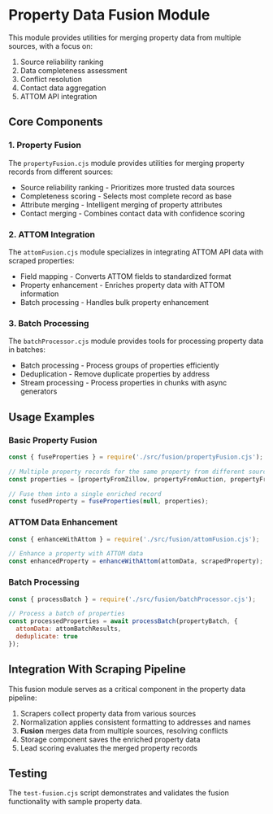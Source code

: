 # Property Data Fusion Module

This module provides utilities for merging property data from multiple sources, with a focus on:

1. Source reliability ranking
2. Data completeness assessment
3. Conflict resolution
4. Contact data aggregation
5. ATTOM API integration

## Core Components

### 1. Property Fusion

The `propertyFusion.cjs` module provides utilities for merging property records from different sources:

- Source reliability ranking - Prioritizes more trusted data sources
- Completeness scoring - Selects most complete record as base
- Attribute merging - Intelligent merging of property attributes
- Contact merging - Combines contact data with confidence scoring

### 2. ATTOM Integration

The `attomFusion.cjs` module specializes in integrating ATTOM API data with scraped properties:

- Field mapping - Converts ATTOM fields to standardized format
- Property enhancement - Enriches property data with ATTOM information
- Batch processing - Handles bulk property enhancement

### 3. Batch Processing

The `batchProcessor.cjs` module provides tools for processing property data in batches:

- Batch processing - Process groups of properties efficiently
- Deduplication - Remove duplicate properties by address
- Stream processing - Process properties in chunks with async generators

## Usage Examples

### Basic Property Fusion

```js
const { fuseProperties } = require('./src/fusion/propertyFusion.cjs');

// Multiple property records for the same property from different sources
const properties = [propertyFromZillow, propertyFromAuction, propertyFromCounty];

// Fuse them into a single enriched record
const fusedProperty = fuseProperties(null, properties);
```

### ATTOM Data Enhancement

```js
const { enhanceWithAttom } = require('./src/fusion/attomFusion.cjs');

// Enhance a property with ATTOM data
const enhancedProperty = enhanceWithAttom(attomData, scrapedProperty);
```

### Batch Processing

```js
const { processBatch } = require('./src/fusion/batchProcessor.cjs');

// Process a batch of properties
const processedProperties = await processBatch(propertyBatch, {
  attomData: attomBatchResults,
  deduplicate: true
});
```

## Integration With Scraping Pipeline

This fusion module serves as a critical component in the property data pipeline:

1. Scrapers collect property data from various sources
2. Normalization applies consistent formatting to addresses and names
3. **Fusion** merges data from multiple sources, resolving conflicts
4. Storage component saves the enriched property data
5. Lead scoring evaluates the merged property records

## Testing

The `test-fusion.cjs` script demonstrates and validates the fusion functionality with sample property data.

